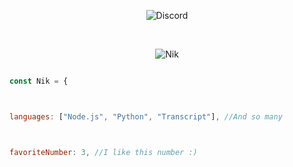 






 

 <p align="center"> <img src="https://media.discordapp.net/attachments/912294110742839296/915881455463321640/MOSHED-2021-12-2-13-55-43.gif" alt="Discord" /> </p> 

 <br>
 <p align="center"> <img src="https://discord.c99.nl/widget/theme-3/743148923467726868.png" alt="Nik" /> </p> 


  

  

  

  

  

  

  

  

  

  

  

  

  

  

  

  

  

  

  

  

 

  

  

   ```js 

   const Nik = { 

  

   languages: ["Node.js", "Python", "Transcript"], //And so many 

  

   favoriteNumber: 3, //I like this number :) 

  ```
